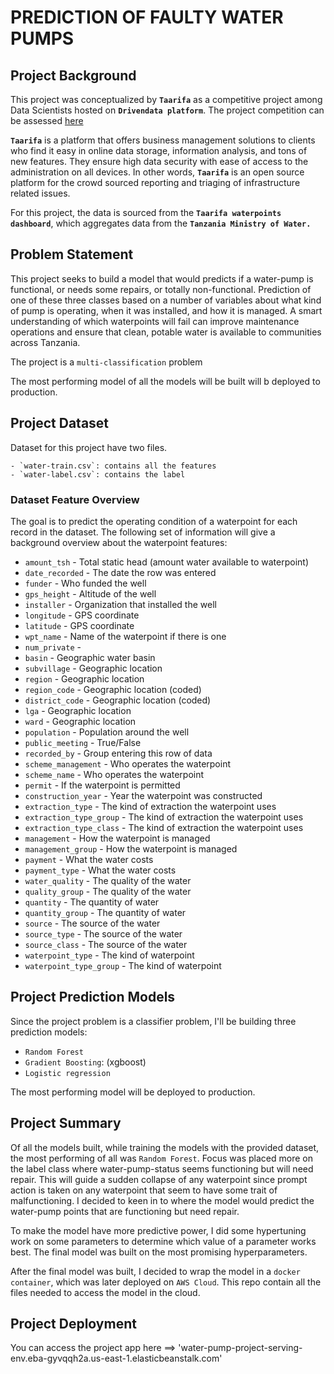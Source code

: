 # PREDICTION OF FAULTY WATER PUMPS



## Project Background 

This project was conceptualized by **`Taarifa`** as a competitive project among Data Scientists hosted on **`Drivendata platform`**. The project competition can be assessed [here](https://www.drivendata.org/competitions/7/pump-it-up-data-mining-the-water-table/page/23/)

**`Taarifa`** is a platform that offers business management solutions to clients who find it easy in online data storage, information analysis, and tons of new features. They ensure high data security with ease of access to the administration on all devices. In other words, **`Taarifa`** is an open source platform for the crowd sourced reporting and triaging of infrastructure related issues.

For this project, the data is sourced from the **`Taarifa waterpoints dashboard`**, which aggregates data from the **`Tanzania Ministry of Water.`**

## Problem Statement

This project seeks to build a model that would predicts if a water-pump is functional, or needs some repairs, or totally non-functional. Prediction of one of these three classes based on a number of variables about what kind of pump is operating, when it was installed, and how it is managed. A smart understanding of which waterpoints will fail can improve maintenance operations and ensure that clean, potable water is available to communities across Tanzania.

The project is a `multi-classification` problem 

The most performing model of all the models will be built will b deployed to production. 

## Project Dataset 

Dataset for this project have two files.

    - `water-train.csv`: contains all the features
    - `water-label.csv`: contains the label

### Dataset Feature Overview 

The goal is to predict the operating condition of a waterpoint for each record in the dataset. The following set of information will give a background overview about the waterpoint features:

- `amount_tsh` - Total static head (amount water available to waterpoint)
- `date_recorded` - The date the row was entered
- `funder` - Who funded the well
- `gps_height` - Altitude of the well
- `installer` - Organization that installed the well
- `longitude` - GPS coordinate
- `latitude` - GPS coordinate
- `wpt_name` - Name of the waterpoint if there is one
- `num_private` -
- `basin` - Geographic water basin
- `subvillage` - Geographic location
- `region` - Geographic location
- `region_code` - Geographic location (coded)
- `district_code` - Geographic location (coded)
- `lga` - Geographic location
- `ward` - Geographic location
- `population` - Population around the well
- `public_meeting` - True/False
- `recorded_by` - Group entering this row of data
- `scheme_management` - Who operates the waterpoint
- `scheme_name` - Who operates the waterpoint
- `permit` - If the waterpoint is permitted
- `construction_year` - Year the waterpoint was constructed
- `extraction_type` - The kind of extraction the waterpoint uses
- `extraction_type_group` - The kind of extraction the waterpoint uses
- `extraction_type_class` - The kind of extraction the waterpoint uses
- `management` - How the waterpoint is managed
- `management_group` - How the waterpoint is managed
- `payment` - What the water costs
- `payment_type` - What the water costs
- `water_quality` - The quality of the water
- `quality_group` - The quality of the water
- `quantity` - The quantity of water
- `quantity_group` - The quantity of water
- `source` - The source of the water
- `source_type` - The source of the water
- `source_class` - The source of the water
- `waterpoint_type` - The kind of waterpoint
- `waterpoint_type_group` - The kind of waterpoint


## Project Prediction Models 

Since the project problem is a classifier problem, I'll be building three prediction models:
- `Random Forest`
- `Gradient Boosting`: (xgboost)
- `Logistic regression`

The most performing model will be deployed to production. 

## Project Summary 

Of all the models built, while training the models with the provided dataset, the most performing of all was `Random Forest`. Focus was placed more on the label class where water-pump-status seems functioning but will need repair. This will guide a sudden collapse of any waterpoint since prompt action is taken on any waterpoint that seem to have some trait of malfunctioning. I decided to keen in to where the model would predict the water-pump points that are functioning but need repair. 

To make the model have more predictive power, I did some hypertuning work on some parameters to determine which value of a parameter works best. The final model was built on the most promising hyperparameters. 

After the final model was built, I decided to wrap the model in a `docker container`, which was later deployed on `AWS Cloud`. This repo contain all the files needed to access the model in the cloud. 

## Project Deployment

You can access the project app here ==> 'water-pump-project-serving-env.eba-gyvqqh2a.us-east-1.elasticbeanstalk.com'







